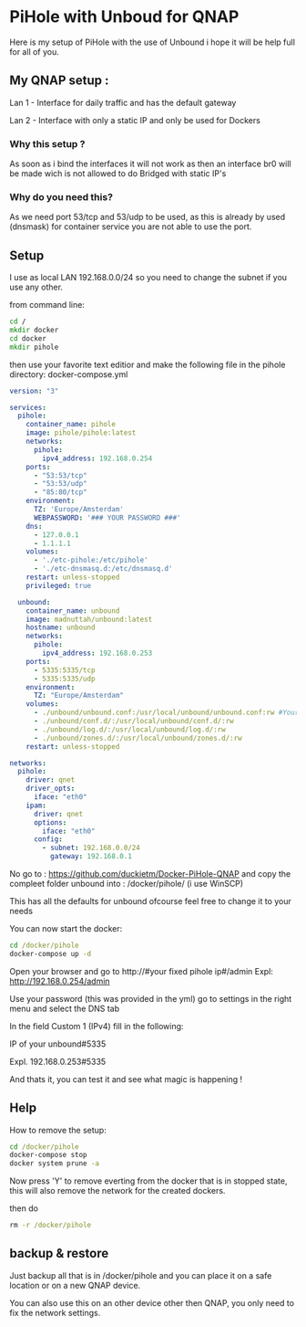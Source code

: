 # PiHole with Unboud for QNAP

Here is my setup of PiHole with the use of Unbound i hope it will be help full for all of you.

## My QNAP setup :

Lan 1 - Interface for daily traffic and has the default gateway

Lan 2 - Interface with only a static IP and only be used for Dockers

### Why this setup ?
As soon as i bind the interfaces it will not work as then an interface br0 will be made wich is not allowed to do Bridged with static IP's

### Why do you need this?
As we need port 53/tcp and 53/udp to be used, as this is already by used (dnsmask) for container service you are not able to use the port.

## Setup

I use as local LAN 192.168.0.0/24 so you need to change the subnet if you use any other.

from command line:
```cmd
cd /
mkdir docker
cd docker
mkdir pihole
```

then use your favorite text editior and make the following file in the pihole directory: docker-compose.yml
```yml
version: "3"

services:
  pihole:
    container_name: pihole
    image: pihole/pihole:latest
    networks:
      pihole:
        ipv4_address: 192.168.0.254
    ports:
      - "53:53/tcp"
      - "53:53/udp"
      - "85:80/tcp"
    environment:
      TZ: 'Europe/Amsterdam'
      WEBPASSWORD: '### YOUR PASSWORD ###'
    dns:
      - 127.0.0.1
      - 1.1.1.1
    volumes:
      - './etc-pihole:/etc/pihole'
      - './etc-dnsmasq.d:/etc/dnsmasq.d'
    restart: unless-stopped
    privileged: true

  unbound:
    container_name: unbound
    image: madnuttah/unbound:latest
    hostname: unbound
    networks:
      pihole:
        ipv4_address: 192.168.0.253
    ports:
      - 5335:5335/tcp
      - 5335:5335/udp
    environment:
      TZ: "Europe/Amsterdam"
    volumes:
      - ./unbound/unbound.conf:/usr/local/unbound/unbound.conf:rw #Your local path to Unbound
      - ./unbound/conf.d/:/usr/local/unbound/conf.d/:rw
      - ./unbound/log.d/:/usr/local/unbound/log.d/:rw
      - ./unbound/zones.d/:/usr/local/unbound/zones.d/:rw
    restart: unless-stopped

networks:
  pihole:
    driver: qnet
    driver_opts:
      iface: "eth0"
    ipam:
      driver: qnet
      options:
        iface: "eth0"
      config:
        - subnet: 192.168.0.0/24
          gateway: 192.168.0.1
```

No go to : https://github.com/duckietm/Docker-PiHole-QNAP and copy the compleet folder unbound into : /docker/pihole/ (i use WinSCP)

This has all the defaults for unbound ofcourse feel free to change it to your needs

You can now start the docker:
```cmd
cd /docker/pihole
docker-compose up -d
```

Open your browser and go to http://#your fixed pihole ip#/admin  Expl: http://192.168.0.254/admin

Use your password (this was provided in the yml) go to settings in the right menu and select the DNS tab

In the field Custom 1 (IPv4) fill in the following:

IP of your unbound#5335

Expl. 192.168.0.253#5335


And thats it, you can test it and see what magic is happening !

## Help

How to remove the setup:

```cmd
cd /docker/pihole
docker-compose stop
docker system prune -a
```
Now press 'Y' to remove everting from the docker that is in stopped state, this will also remove the network for the created dockers.

then do
```cmd
rm -r /docker/pihole
```

## backup & restore
Just backup all that is in /docker/pihole and you can place it on a safe location or on a new QNAP device.

You can also use this on an other device other then QNAP, you only need to fix the network settings.